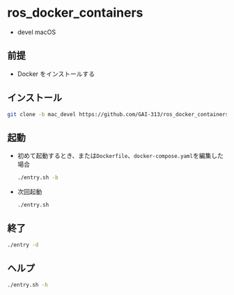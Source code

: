 # ros_docker_containers
- devel macOS
## 前提
- Docker をインストールする
## インストール
```bash
git clone -b mac_devel https://github.com/GAI-313/ros_docker_containers.git
```
## 起動
- 初めて起動するとき、または`Dockerfile`、`docker-compose.yaml`を編集した場合
    ```bash
    ./entry.sh -b
    ```
- 次回起動
    ```bash
    ./entry.sh
    ```
## 終了
```bash
./entry -d
```
## ヘルプ
```bash
./entry.sh -h
```

